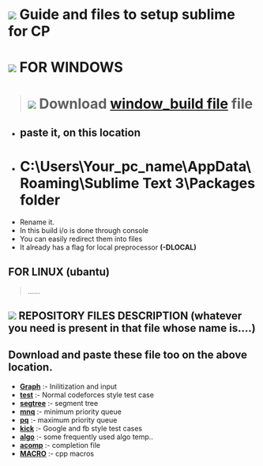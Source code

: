 # <img src="https://img.icons8.com/fluency/48/000000/sublime-text.png"/> Guide and files to setup sublime for CP


# <img src="https://img.icons8.com/bubbles/50/000000/windows-10.png"/> FOR WINDOWS 
> #  <img src="https://img.icons8.com/ios/50/4a90e2/download.png"/> Download [window_build file](https://github.com/git-amw/My-setup/blob/main/windows_build) file
- ## paste it, on this location
-  #  C:\Users\Your_pc_name\AppData\Roaming\Sublime Text 3\Packages folder
-  Rename it.
- In this build i/o is done through console
- You can easily redirect them into files
- It already has a flag for local preprocessor **(-DLOCAL)**

## FOR LINUX (ubantu) 
> ......

## <img src="https://img.icons8.com/ios/50/fa314a/gear.png"/> REPOSITORY FILES DESCRIPTION (whatever you need is present in that file whose name is....)
## Download and paste these file too on the above location.
- __[Graph](https://github.com/git-amw/My-setup/blob/main/Graph.sublime-snippet)__  :- Inilitization and input
- __[test](https://github.com/git-amw/My-setup/blob/main/test.sublime-snippet)__   :- Normal codeforces style test case
- __[segtree](https://github.com/git-amw/My-setup/blob/main/segment.sublime-snippet)__ :- segment tree
- __[mnq](https://github.com/git-amw/My-setup/blob/main/mnq.sublime-snippet)__     :- minimum priority queue
- __[pq](https://github.com/git-amw/My-setup/blob/main/pqueue.sublime-snippet)__      :- maximum priority queue
- __[kick](https://github.com/git-amw/My-setup/blob/main/kick.sublime-snippet)__    :- Google and fb style test cases
- __[algo](https://github.com/git-amw/My-setup/blob/main/algo_templates)__    :- some frequently used algo temp..
- __[acomp](https://github.com/git-amw/My-setup/blob/main/acomp.sublime-completions)__   :- completion file 
- __[MACRO](https://github.com/git-amw/My-setup/blob/main/macro.txt)__   :- cpp macros
